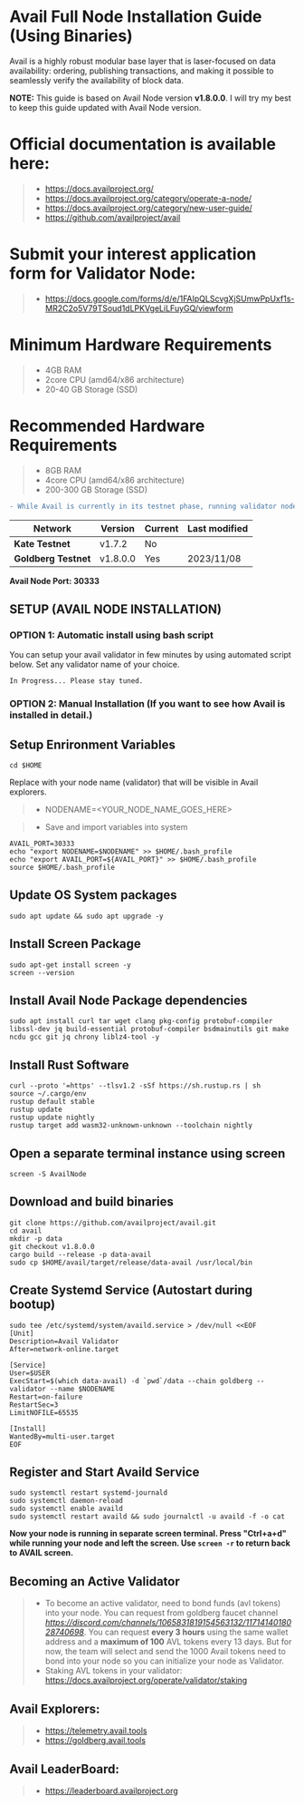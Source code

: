 # Avail Full Node Installation Guide (Using Binaries)
Avail is a highly robust modular base layer that is laser-focused on data availability: ordering, publishing transactions, and making it possible to seamlessly verify the availability of block data.

**NOTE:** This guide is based on Avail Node version **v1.8.0.0**.
      I will try my best to keep this guide updated with Avail Node version.

# Official documentation is available here:
>- https://docs.availproject.org/
>- https://docs.availproject.org/category/operate-a-node/
>- https://docs.availproject.org/category/new-user-guide/
>- https://github.com/availproject/avail

# Submit your interest application form for Validator Node: 
>- https://docs.google.com/forms/d/e/1FAIpQLScvgXjSUmwPpUxf1s-MR2C2o5V79TSoud1dLPKVgeLiLFuyGQ/viewform

# Minimum Hardware Requirements 
>- 4GB RAM
>- 2core CPU (amd64/x86 architecture)
>- 20-40 GB Storage (SSD)

# Recommended Hardware Requirements 
>- 8GB RAM
>- 4core CPU (amd64/x86 architecture)
>- 200-300 GB Storage (SSD)
```diff
- While Avail is currently in its testnet phase, running validator nodes requires significant system administration expertise.
```
| Network | Version | Current | Last modified |
|---------------|-------------|-------------|-------------|
| **Kate Testnet** | v1.7.2 | No |  |
| **Goldberg Testnet** | v1.8.0.0 | Yes | 2023/11/08 |

**Avail Node Port: 30333**

## SETUP (AVAIL NODE  INSTALLATION)
### OPTION 1: Automatic install using bash script
You can setup your avail validator in few minutes by using automated script below.
Set any validator name of your choice.
```
In Progress... Please stay tuned.
```

### OPTION 2: Manual Installation (If you want to see how Avail is installed in detail.)
## Setup Enrironment Variables
```
cd $HOME
```
Replace with your node name (validator) that will be visible in Avail explorers.
>- NODENAME=<YOUR_NODE_NAME_GOES_HERE>

>- Save and import variables into system
```
AVAIL_PORT=30333
echo "export NODENAME=$NODENAME" >> $HOME/.bash_profile
echo "export AVAIL_PORT=${AVAIL_PORT}" >> $HOME/.bash_profile
source $HOME/.bash_profile
```
## Update OS System packages
```
sudo apt update && sudo apt upgrade -y
```
## Install Screen Package
```
sudo apt-get install screen -y
screen --version
```
## Install Avail Node Package dependencies
```
sudo apt install curl tar wget clang pkg-config protobuf-compiler libssl-dev jq build-essential protobuf-compiler bsdmainutils git make ncdu gcc git jq chrony liblz4-tool -y
```
## Install Rust Software
```
curl --proto '=https' --tlsv1.2 -sSf https://sh.rustup.rs | sh
source ~/.cargo/env
rustup default stable
rustup update
rustup update nightly
rustup target add wasm32-unknown-unknown --toolchain nightly
```

## Open a separate terminal instance using screen
```
screen -S AvailNode
```
## Download and build binaries
```
git clone https://github.com/availproject/avail.git
cd avail
mkdir -p data
git checkout v1.8.0.0
cargo build --release -p data-avail
sudo cp $HOME/avail/target/release/data-avail /usr/local/bin
```
## Create Systemd Service (Autostart during bootup)
```
sudo tee /etc/systemd/system/availd.service > /dev/null <<EOF
[Unit]
Description=Avail Validator
After=network-online.target

[Service]
User=$USER
ExecStart=$(which data-avail) -d `pwd`/data --chain goldberg --validator --name $NODENAME
Restart=on-failure
RestartSec=3
LimitNOFILE=65535

[Install]
WantedBy=multi-user.target
EOF
```
## Register and Start Availd Service
```
sudo systemctl restart systemd-journald
sudo systemctl daemon-reload
sudo systemctl enable availd
sudo systemctl restart availd && sudo journalctl -u availd -f -o cat
```
**Now your node is running in separate screen terminal. Press "Ctrl+a+d" while running your node and left the screen.
Use ``screen -r`` to return back to AVAIL screen.**

## Becoming an Active Validator
>- To become an active validator, need to bond funds (avl tokens) into your node. You can request from goldberg faucet channel _https://discord.com/channels/1065831819154563132/1171414018028740698_.
You can request **every 3 hours** using the same wallet address and a **maximum of 100** AVL tokens every 13 days.
But for now, the team will select and send the 1000 Avail tokens need to bond into your node so you can initialize your node as Validator.
>- Staking AVL tokens in your validator: https://docs.availproject.org/operate/validator/staking

## Avail Explorers:
>- https://telemetry.avail.tools
>- https://goldberg.avail.tools

## Avail LeaderBoard:
>- https://leaderboard.availproject.org
